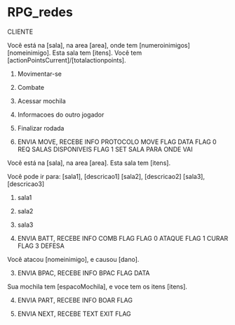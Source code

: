 # RPG_redes

CLIENTE

Você está na [sala], na area [area], onde tem [numeroinimigos] [nomeinimigo].
Esta sala tem [itens].
Você tem [actionPointsCurrent]/[totalactionpoints].

1. Movimentar-se
2. Combate
3. Acessar mochila
4. Informacoes do outro jogador
5. Finalizar rodada

6. ENVIA MOVE, RECEBE INFO
   PROTOCOLO
   MOVE FLAG DATA
   FLAG 0 REQ SALAS DISPONIVEIS
   FLAG 1 SET SALA PARA ONDE VAI

Você está na [sala], na area [area].
Esta sala tem [itens].

Você pode ir para:
[sala1], [descricao1]
[sala2], [descricao2]
[sala3], [descricao3]

1. sala1
2. sala2
3. sala3

4. ENVIA BATT, RECEBE INFO
   COMB FLAG
   FLAG 0 ATAQUE
   FLAG 1 CURAR
   FLAG 3 DEFESA

Você atacou [nomeinimigo], e causou [dano].

3. ENVIA BPAC, RECEBE INFO
   BPAC FLAG DATA

Sua mochila tem [espacoMochila], e voce tem os itens [itens].

4. ENVIA PART, RECEBE INFO
   BOAR FLAG

5. ENVIA NEXT, RECEBE TEXT
   EXIT FLAG
